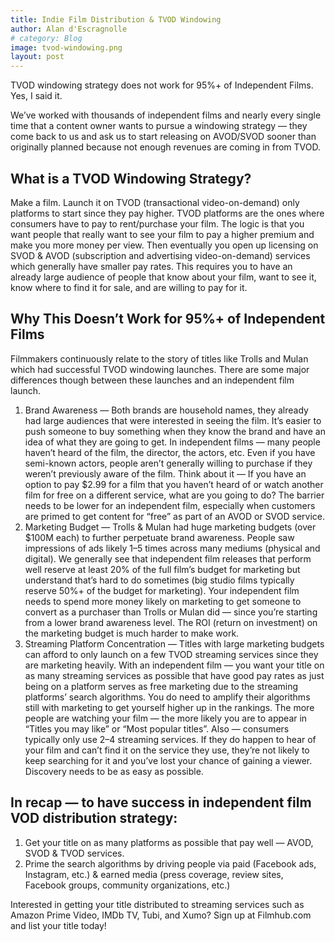 ```yaml
---
title: Indie Film Distribution & TVOD Windowing
author: Alan d'Escragnolle
# category: Blog
image: tvod-windowing.png
layout: post
---
```

TVOD windowing strategy does not work for 95%+ of Independent Films. Yes, I said it. 

We’ve worked with thousands of independent films and nearly every single time that a content owner wants to pursue a windowing strategy — they come back to us and ask us to start releasing on AVOD/SVOD sooner than originally planned because not enough revenues are coming in from TVOD.

## What is a TVOD Windowing Strategy?

Make a film. Launch it on TVOD (transactional video-on-demand) only platforms to start since they pay higher. TVOD platforms are the ones where consumers have to pay to rent/purchase your film. The logic is that you want people that really want to see your film to pay a higher premium and make you more money per view. Then eventually you open up licensing on SVOD & AVOD (subscription and advertising video-on-demand) services which generally have smaller pay rates. This requires you to have an already large audience of people that know about your film, want to see it, know where to find it for sale, and are willing to pay for it.

## Why This Doesn’t Work for 95%+ of Independent Films

Filmmakers continuously relate to the story of titles like Trolls and Mulan which had successful TVOD windowing launches. There are some major differences though between these launches and an independent film launch.

1. Brand Awareness — Both brands are household names, they already had large audiences that were interested in seeing the film. It’s easier to push someone to buy something when they know the brand and have an idea of what they are going to get. In independent films — many people haven’t heard of the film, the director, the actors, etc. Even if you have semi-known actors, people aren’t generally willing to purchase if they weren’t previously aware of the film. Think about it — If you have an option to pay $2.99 for a film that you haven’t heard of or watch another film for free on a different service, what are you going to do? The barrier needs to be lower for an independent film, especially when customers are primed to get content for “free” as part of an AVOD or SVOD service.
1. Marketing Budget — Trolls & Mulan had huge marketing budgets (over $100M each) to further perpetuate brand awareness. People saw impressions of ads likely 1–5 times across many mediums (physical and digital). We generally see that independent film releases that perform well reserve at least 20% of the full film’s budget for marketing but understand that’s hard to do sometimes (big studio films typically reserve 50%+ of the budget for marketing). Your independent film needs to spend more money likely on marketing to get someone to convert as a purchaser than Trolls or Mulan did — since you’re starting from a lower brand awareness level. The ROI (return on investment) on the marketing budget is much harder to make work.
1. Streaming Platform Concentration — Titles with large marketing budgets can afford to only launch on a few TVOD streaming services since they are marketing heavily. With an independent film — you want your title on as many streaming services as possible that have good pay rates as just being on a platform serves as free marketing due to the streaming platforms’ search algorithms. You do need to amplify their algorithms still with marketing to get yourself higher up in the rankings. The more people are watching your film — the more likely you are to appear in “Titles you may like” or “Most popular titles”. Also — consumers typically only use 2–4 streaming services. If they do happen to hear of your film and can’t find it on the service they use, they’re not likely to keep searching for it and you’ve lost your chance of gaining a viewer. Discovery needs to be as easy as possible.

## In recap — to have success in independent film VOD distribution strategy:

1. Get your title on as many platforms as possible that pay well — AVOD, SVOD & TVOD services.
1. Prime the search algorithms by driving people via paid (Facebook ads, Instagram, etc.) & earned media (press coverage, review sites, Facebook groups, community organizations, etc.)

Interested in getting your title distributed to streaming services such as Amazon Prime Video, IMDb TV, Tubi, and Xumo? Sign up at Filmhub.com and list your title today!
